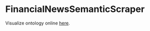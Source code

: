 # FinancialNewsSemanticScraper
Visualize ontology online [here](http://www.visualdataweb.de/webvowl/).
